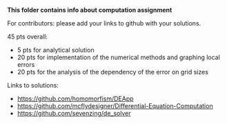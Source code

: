 **This folder contains info about computation assignment**

For contributors: please add your links to github with your solutions.

 
45 pts overall:
- 5 pts for analytical solution
- 20 pts for implementation of the numerical methods and graphing local errors
- 20 pts for the analysis of the dependency of the error on grid sizes



Links to solutions: 
- https://github.com/homomorfism/DEApp
- https://github.com/mcflydesigner/Differential-Equation-Computation
- https://github.com/sevenzing/de_solver